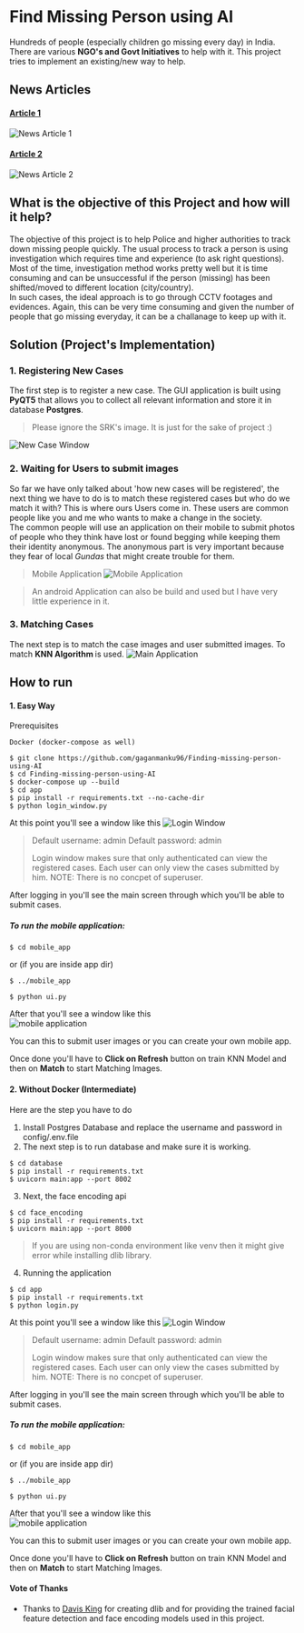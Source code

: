 # Find Missing Person using AI

Hundreds of people (especially children go missing every day) in India. There are various <b>NGO's and Govt Initiatives</b> to help with it. This project tries to implement an  existing/new way to help.

## News Articles
#### [Article 1](https://www.thehindu.com/society/indias-missing-children-what-the-whatsapp-rumours-dont-tell-you/article24641527.ece)
![News Article 1](resources/news_1.PNG)
#### [Article 2](https://www.deccanchronicle.com/nation/current-affairs/250518/indias-children-174-go-missing-every-day-half-untraced.html)
![News Article 2](resources/news_2.PNG)


## What is the objective of this Project and how will it help?
The objective of this project is to help Police and higher authorities to track down missing people quickly. The usual process to track a person is using investigation which requires time and experience (to ask right questions). Most of the time, investigation method works pretty well but it is time consuming and can be unsuccessful if the person (missing) has been shifted/moved to different location (city/country).<br>
In such cases, the ideal approach is to go through CCTV footages and evidences. Again, this can be very time consuming and given the number of people that go missing everyday, it can be a challanage to keep up with it.<br>

## Solution (Project's Implementation)
### 1. Registering New Cases
The first step is to register a new case. The GUI application is built using <b>PyQT5</b> that allows you to collect all relevant information and store it in database <b>Postgres</b>.
> Please ignore the SRK's image. It is just for the sake of project :)

![New Case Window](resources/new_case.PNG)

### 2. Waiting for Users to submit images
So far we have only talked about 'how new cases will be registered', the next thing we have to do is to match these registered cases but who do we match it with? This is where ours Users come in. These users are common people like you and me who wants to make a change in the society.<br>
The common people will use an application on their mobile to submit photos of people who they think have lost or found begging while keeping them their identity anonymous. The anonymous part is very important because they fear of local <i>Gundas</i> that might create trouble for them.<br>
> Mobile Application
![Mobile Application](resources/mobile_application.PNG)

> An android Application can also be build and used but I have very little experience in it.
### 3. Matching Cases
The next step is to match the case images and user submitted images. To match <b>KNN Algorithm </b> is used.
![Main Application](resources/app_window.PNG)

## How to run
#### 1. Easy Way
Prerequisites
```
Docker (docker-compose as well)
```
```
$ git clone https://github.com/gaganmanku96/Finding-missing-person-using-AI
$ cd Finding-missing-person-using-AI
$ docker-compose up --build
$ cd app
$ pip install -r requirements.txt --no-cache-dir
$ python login_window.py
```
At this point you'll see a window like this
![Login Window](resources/login_screen.PNG)

> Default username: admin
> Default password: admin
> 
> Login window makes sure that only authenticated can view the registered cases. Each user can only view the cases submitted by him.
> NOTE: There is no concpet of superuser.

After logging in you'll see the main screen through which you'll be able to submit cases.

##### To run the mobile application:
```
$ cd mobile_app
```
or (if you are inside app dir) 
```
$ ../mobile_app
```
```
$ python ui.py
```
After that you'll see a window like this<br>
![mobile application](resources/mobile_application.PNG)

You can this to submit user images or you can create your own mobile app.

Once done you'll have to <b>Click on Refresh</b> button on train KNN Model and then on <b>Match</b> to start Matching Images.

#### 2. Without Docker (Intermediate)
Here are the step you have to do
1. Install Postgres Database and replace the username and password in config/.env.file
2. The next step is to run database and make sure it is working.
```
$ cd database
$ pip install -r requirements.txt
$ uvicorn main:app --port 8002
```
3. Next, the face encoding api
```
$ cd face_encoding
$ pip install -r requirements.txt
$ uvicorn main:app --port 8000
```
> If you are using non-conda environment like venv then it might give error while installing dlib library.
4. Running  the application
```
$ cd app
$ pip install -r requirements.txt
$ python login.py
```
At this point you'll see a window like this
![Login Window](resources/login_screen.PNG)

> Default username: admin
> Default password: admin
> 
> Login window makes sure that only authenticated can view the registered cases. Each user can only view the cases submitted by him.
> NOTE: There is no concpet of superuser.

After logging in you'll see the main screen through which you'll be able to submit cases.

##### To run the mobile application:
```
$ cd mobile_app
```
or (if you are inside app dir) 
```
$ ../mobile_app
```
```
$ python ui.py
```
After that you'll see a window like this<br>
![mobile application](resources/mobile_application.PNG)

You can this to submit user images or you can create your own mobile app.

Once done you'll have to <b>Click on Refresh</b> button on train KNN Model and then on <b>Match</b> to start Matching Images.

#### Vote of Thanks
- Thanks to [Davis King](https://github.com/davisking) for creating dlib and for providing the trained facial feature
  detection and face encoding models used in this project.